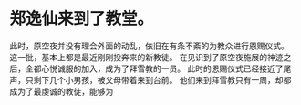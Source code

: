 # 郑逸仙来到了教堂。
此时，原空夜并没有理会外面的动乱，依旧在有条不紊的为教众进行恩赐仪式。
这一批，基本上都是最近刚刚投奔来的新教徒。
在见识到了原空夜施展的神迹之后，全都心悦诚服的加入，成为了拜雪教的一员。
此时的恩赐仪式已经接近了尾声，只剩下几个小男孩，被父母带着来到台前。
他们来到拜雪教只有一周，却都成为了最虔诚的教徒，能够为

